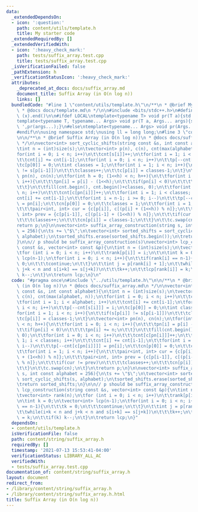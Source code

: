 ```yaml
---
data:
  _extendedDependsOn:
  - icon: ':question:'
    path: content/utils/template.h
    title: My starter code
  _extendedRequiredBy: []
  _extendedVerifiedWith:
  - icon: ':heavy_check_mark:'
    path: tests/suffix_array.test.cpp
    title: tests/suffix_array.test.cpp
  _isVerificationFailed: false
  _pathExtension: h
  _verificationStatusIcon: ':heavy_check_mark:'
  attributes:
    _deprecated_at_docs: docs/suffix_array.md
    document_title: Suffix Array (in O(n log n))
    links: []
  bundledCode: "#line 1 \"content/utils/template.h\"\n/**\n * @brief My starter code\n\
    \ * @docs docs/template.md\n */\n\n#include <bits/stdc++.h>\n#define all(x) (x).begin(),\
    \ (x).end()\n\n#ifdef LOCAL\ntemplate<typename T> void pr(T a){std::cerr<<a<<std::endl;}\n\
    template<typename T, typename... Args> void pr(T a, Args... args){std::cerr<<a<<'\
    \ ',pr(args...);}\n#else\ntemplate<typename... Args> void pr(Args... args){}\n\
    #endif\n\nusing namespace std;\nusing ll = long long;\n#line 3 \"content/string/suffix_array.h\"\
    \n\n/**\n * @brief Suffix Array (in O(n log n))\n * @docs docs/suffix_array.md\n\
    \ */\n\nvector<int> sort_cyclic_shifts(string const &s, int const alphabet){\n\
    \tint n = (int)size(s);\n\tvector<int> p(n), c(n), cnt(max(alphabet, n));\n\t\
    for(int i = 0; i < n; i++)\n\t\tcnt[s[i]]++;\n\tfor(int i = 1; i < alphabet; i++)\n\
    \t\tcnt[i] += cnt[i-1];\n\tfor(int i = 0; i < n; i++)\n\t\tp[--cnt[s[i]]] = i;\n\
    \tc[p[0]] = 0;\n\tint classes = 1;\n\tfor(int i = 1; i < n; i++){\n\t\tif(s[p[i]]\
    \ != s[p[i-1]])\n\t\t\tclasses++;\n\t\tc[p[i]] = classes-1;\n\t}\n\tvector<int>\
    \ pn(n), cn(n);\n\tfor(int h = 0; (1<<h) < n; h++){\n\t\tfor(int i = 0; i < n;\
    \ i++){\n\t\t\tpn[i] = p[i] - (1<<h);\n\t\t\tif(pn[i] < 0)\n\t\t\t\tpn[i] += n;\n\
    \t\t}\n\t\tfill(cnt.begin(), cnt.begin()+classes, 0);\n\t\tfor(int i = 0; i <\
    \ n; i++)\n\t\t\tcnt[c[pn[i]]]++;\n\t\tfor(int i = 1; i < classes; i++)\n\t\t\t\
    cnt[i] += cnt[i-1];\n\t\tfor(int i = n-1; i >= 0; i--)\n\t\t\tp[--cnt[c[pn[i]]]]\
    \ = pn[i];\n\t\tcn[p[0]] = 0;\n\t\tclasses = 1;\n\t\tfor(int i = 1; i < n; i++){\n\
    \t\t\tpair<int, int> cur = {c[p[i]], c[(p[i] + (1<<h)) % n]};\n\t\t\tpair<int,\
    \ int> prev = {c[p[i-1]], c[(p[i-1] + (1<<h)) % n]};\n\t\t\tif(cur != prev)\n\t\
    \t\t\tclasses++;\n\t\t\tcn[p[i]] = classes-1;\n\t\t}\n\t\tc.swap(cn);\n\t}\n\t\
    return p;\n}\n\nvector<int> suffix_array_construction(string s, int const alphabet\
    \ = 256){\n\ts += \"$\";\n\tvector<int> sorted_shifts = sort_cyclic_shifts(s,\
    \ alphabet);\n\tsorted_shifts.erase(sorted_shifts.begin());\n\treturn sorted_shifts;\n\
    }\n\n// p should be suffix_array_construction(s)\nvector<int> lcp_construction(string\
    \ const &s, vector<int> const &p){\n\tint n = (int)size(s);\n\tvector<int> rank(n);\n\
    \tfor (int i = 0; i < n; i++)\n\t\trank[p[i]] = i;\n\t\n\tint k = 0;\n\tvector<int>\
    \ lcp(n-1);\n\tfor(int i = 0; i < n; i++){\n\t\tif(rank[i] == n-1){\n\t\t\tk =\
    \ 0;\n\t\t\tcontinue;\n\t\t}\n\t\tint j = p[rank[i] + 1];\n\t\twhile(i+k < n and\
    \ j+k < n and s[i+k] == s[j+k])\n\t\t\tk++;\n\t\tlcp[rank[i]] = k;\n\t\tif(k)\
    \ k--;\n\t}\n\treturn lcp;\n}\n"
  code: "#pragma once\n#include \"../utils/template.h\"\n\n/**\n * @brief Suffix Array\
    \ (in O(n log n))\n * @docs docs/suffix_array.md\n */\n\nvector<int> sort_cyclic_shifts(string\
    \ const &s, int const alphabet){\n\tint n = (int)size(s);\n\tvector<int> p(n),\
    \ c(n), cnt(max(alphabet, n));\n\tfor(int i = 0; i < n; i++)\n\t\tcnt[s[i]]++;\n\
    \tfor(int i = 1; i < alphabet; i++)\n\t\tcnt[i] += cnt[i-1];\n\tfor(int i = 0;\
    \ i < n; i++)\n\t\tp[--cnt[s[i]]] = i;\n\tc[p[0]] = 0;\n\tint classes = 1;\n\t\
    for(int i = 1; i < n; i++){\n\t\tif(s[p[i]] != s[p[i-1]])\n\t\t\tclasses++;\n\t\
    \tc[p[i]] = classes-1;\n\t}\n\tvector<int> pn(n), cn(n);\n\tfor(int h = 0; (1<<h)\
    \ < n; h++){\n\t\tfor(int i = 0; i < n; i++){\n\t\t\tpn[i] = p[i] - (1<<h);\n\t\
    \t\tif(pn[i] < 0)\n\t\t\t\tpn[i] += n;\n\t\t}\n\t\tfill(cnt.begin(), cnt.begin()+classes,\
    \ 0);\n\t\tfor(int i = 0; i < n; i++)\n\t\t\tcnt[c[pn[i]]]++;\n\t\tfor(int i =\
    \ 1; i < classes; i++)\n\t\t\tcnt[i] += cnt[i-1];\n\t\tfor(int i = n-1; i >= 0;\
    \ i--)\n\t\t\tp[--cnt[c[pn[i]]]] = pn[i];\n\t\tcn[p[0]] = 0;\n\t\tclasses = 1;\n\
    \t\tfor(int i = 1; i < n; i++){\n\t\t\tpair<int, int> cur = {c[p[i]], c[(p[i]\
    \ + (1<<h)) % n]};\n\t\t\tpair<int, int> prev = {c[p[i-1]], c[(p[i-1] + (1<<h))\
    \ % n]};\n\t\t\tif(cur != prev)\n\t\t\t\tclasses++;\n\t\t\tcn[p[i]] = classes-1;\n\
    \t\t}\n\t\tc.swap(cn);\n\t}\n\treturn p;\n}\n\nvector<int> suffix_array_construction(string\
    \ s, int const alphabet = 256){\n\ts += \"$\";\n\tvector<int> sorted_shifts =\
    \ sort_cyclic_shifts(s, alphabet);\n\tsorted_shifts.erase(sorted_shifts.begin());\n\
    \treturn sorted_shifts;\n}\n\n// p should be suffix_array_construction(s)\nvector<int>\
    \ lcp_construction(string const &s, vector<int> const &p){\n\tint n = (int)size(s);\n\
    \tvector<int> rank(n);\n\tfor (int i = 0; i < n; i++)\n\t\trank[p[i]] = i;\n\t\
    \n\tint k = 0;\n\tvector<int> lcp(n-1);\n\tfor(int i = 0; i < n; i++){\n\t\tif(rank[i]\
    \ == n-1){\n\t\t\tk = 0;\n\t\t\tcontinue;\n\t\t}\n\t\tint j = p[rank[i] + 1];\n\
    \t\twhile(i+k < n and j+k < n and s[i+k] == s[j+k])\n\t\t\tk++;\n\t\tlcp[rank[i]]\
    \ = k;\n\t\tif(k) k--;\n\t}\n\treturn lcp;\n}"
  dependsOn:
  - content/utils/template.h
  isVerificationFile: false
  path: content/string/suffix_array.h
  requiredBy: []
  timestamp: '2021-07-13 15:53:41-04:00'
  verificationStatus: LIBRARY_ALL_AC
  verifiedWith:
  - tests/suffix_array.test.cpp
documentation_of: content/string/suffix_array.h
layout: document
redirect_from:
- /library/content/string/suffix_array.h
- /library/content/string/suffix_array.h.html
title: Suffix Array (in O(n log n))
---
```

